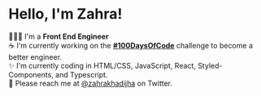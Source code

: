 # Hello, I'm Zahra!

<!--
**zahrakhadijha/zahrakhadijha** is a ✨ _special_ ✨ repository because its `README.md` (this file) appears on your GitHub profile. -->

👩🏽‍💻 I'm a **Front End Engineer** 
<br>
☕️ I'm currently working on the **[#100DaysOfCode](https://github.com/zahrakhadijha/100DaysOfCode)** challenge to become a better engineer. 
<br>
✨ I'm currently coding in HTML/CSS, JavaScript, React, Styled-Components, and Typescript. 
<br>
📧 Please reach me at [@zahrakhadijha](https://twitter.com/zahrakhadijha) on Twitter.
